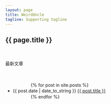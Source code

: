 ```yaml
---
layout: page
title: WeirdUncle
tagline: Supporting tagline
---
```

<h2>{{ page.title }}</h2>
　　<p>最新文章</p>
　　<ul>
　　　　{% for post in site.posts %}
　　　　　　<li>{{ post.date | date_to_string }} 
                <a href="{{ site.baseurl }}{{ post.url }}">{{ post.title }}</a>
        </li>
　　　　{% endfor %}
    </ul>

